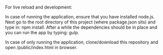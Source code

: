 For live reload and development:

In case of running the application, ensure that you have installed node.js.
Next go to the root directory of this project (where package.json sits) and type in: npm install.
After a while the dependencies should be in place and you can run the app by typing: gulp.

In case of only running the application, clone/download this repository and open /public/index.html in browser.